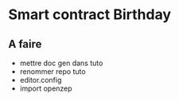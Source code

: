 # Smart contract Birthday

## A faire

- mettre doc gen dans tuto
- renommer repo tuto
- editor.config
- import openzep
